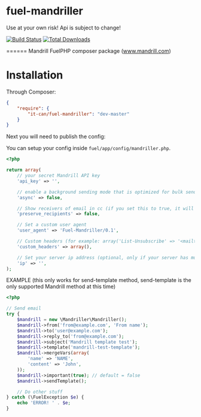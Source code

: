 fuel-mandriller
======

Use at your own risk! Api is subject to change!

[![Build Status](https://travis-ci.org/it-can/fuel-mandriller.png?branch=master)](https://travis-ci.org/it-can/fuel-mandriller)
[![Total Downloads](https://poser.pugx.org/it-can/fuel-mandriller/downloads.png)](https://packagist.org/packages/it-can/fuel-mandriller)

======
Mandrill FuelPHP composer package (www.mandrill.com)

# Installation

Through Composer:

```json
{
    "require": {
        "it-can/fuel-mandriller": "dev-master"
    }
}
```

Next you will need to publish the config:

You can setup your config inside `fuel/app/config/mandriller.php`.

```php
<?php

return array(
    // your secret Mandrill API key
    'api_key' => '',

    // enable a background sending mode that is optimized for bulk sending. In async mode, messages/send will immediately return a status of "queued" for every recipient. To handle rejections when sending in async mode, set up a webhook for the 'reject' event. Defaults to false for messages with no more than 10 recipients; messages with more than 10 recipients are always sent asynchronously, regardless of the value of async.
    'async' => false,

    // Show receivers of email in cc (if you set this to true, it will show all recipients in the email)
    'preserve_recipients' => false,

    // Set a custom user agent
    'user_agent' => 'Fuel-Mandriller/0.1',

    // Custom headers (for example: array('List-Unsubscribe' => '<mailto:info@example.com>');)
    'custom_headers' => array(),

    // Set your server ip address (optional, only if your server has multiple ip addresses)
    'ip' => '',
);
```

EXAMPLE (this only works for send-template method, send-template is the only supported Mandrill method at this time)

```php
<?php

// Send email
try {
    $mandrill = new \Mandriller\Mandriller();
    $mandrill->from('from@example.com', 'From name');
    $mandrill->to('user@example.com');
    $mandrill->reply_to('from@example.com');
    $mandrill->subject('Mandrill template test');
    $mandrill->template('mandrill-test-template');
    $mandrill->mergeVars(array(
        'name' => 'NAME',
        'content' => 'John',
    ));
    $mandrill->important(true); // default = false
    $mandrill->sendTemplate();

    // Do other stuff
} catch (\FuelException $e) {
    echo 'ERROR! ' . $e;
}

```
